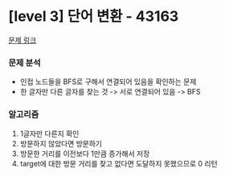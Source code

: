 # [level 3] 단어 변환 - 43163

[문제 링크](https://school.programmers.co.kr/learn/courses/30/lessons/43163?language=javascript)

### 문제 분석

- 인접 노드들을 BFS로 구해서 연결되어 있음을 확인하는 문제
- 한 글자만 다른 글자를 찾는 것 -> 서로 연결되어 있음 -> BFS

### 알고리즘

1. 1글자만 다른지 확인
2. 방문하지 않았다면 방문하기
3. 방문한 거리를 이전보다 1만큼 증가해서 저장
4. target에 대한 방문 거리를 찾고 없다면 도달하지 못했으므로 0 리턴
